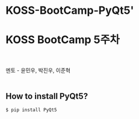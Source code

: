 # KOSS-BootCamp-PyQt5'
<h1>KOSS BootCamp 5주차</h1>
<br/><br/>
멘토 - 윤민우, 박진우, 이준혁
<br/><br/>

## How to install PyQt5?
```bash
$ pip install PyQt5
```
